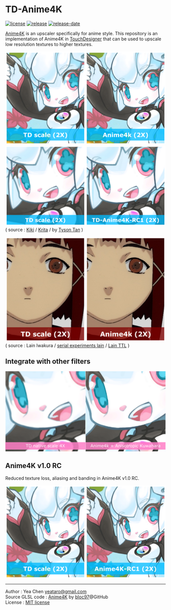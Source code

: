 TD-Anime4K
===
[![license](https://img.shields.io/github/license/yeataro/TD-Anime4K.svg)](LICENSE)
[![release](https://img.shields.io/github/release/yeataro/TD-Anime4K.svg)](../../releases/latest)
[![release-date](https://img.shields.io/github/release-date/yeataro/TD-Anime4K.svg)](../../releases)

[Anime4K](https://github.com/bloc97/Anime4K) is an upscaler specifically for anime style. This repository is an implementation of Anime4K in [TouchDesigner](http://www.derivative.ca/) that can be used to upscale low resolution textures to higher textures.

![](./img/exp4.png)
![](./img/exp4_RC_SO2.png)
( source : [Kiki](https://krita.org/en/about/kiki/) / [Krita](https://krita.org/) / by [Tyson Tan](https://www.deviantart.com/tysontan) )

![](./img/exp2.png)
( source : Lain Iwakura / [serial experiments lain](https://en.wikipedia.org/wiki/Serial_Experiments_Lain) / [Lain TTL](https://www.nbcuni.co.jp/rondorobe/anime/lain/ttl/) )


## Integrate with other filters
![](./img/A4KAK.png)

## Anime4K v1.0 RC
Reduced texture loss, aliasing and banding in Anime4K v1.0 RC.

![](./img/exp4_RC1.png)

---
Author : Yea Chen <yeataro@gmail.com> \
Source GLSL code : [Anime4K](https://github.com/bloc97/Anime4K) by [bloc97](https://github.com/bloc97)@GitHub \
License : [MIT license](https://github.com/yeataro/TD-Anime4K/blob/master/LICENSE)